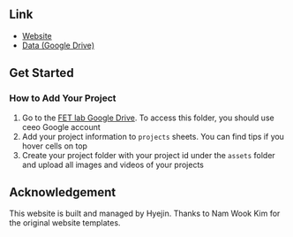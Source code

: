 ## Link
* [Website](https://ceeoinnovations.github.io/fetlab)
* [Data (Google Drive)](https://drive.google.com/drive/folders/14_Pz8O_YQauf5cpMfGmqNgqhk9FnoIfN?usp=sharing)

## Get Started
### How to Add Your Project
1. Go to the [FET lab Google Drive](https://drive.google.com/drive/folders/14_Pz8O_YQauf5cpMfGmqNgqhk9FnoIfN?usp=sharing). To access this folder, you should use ceeo Google account
2. Add your project information to `projects` sheets. You can find tips if you hover cells on top
3. Create your project folder with your project id under the `assets` folder and upload all images and videos of your projects

## Acknowledgement
This website is built and managed by Hyejin.
Thanks to Nam Wook Kim for the original website templates.
